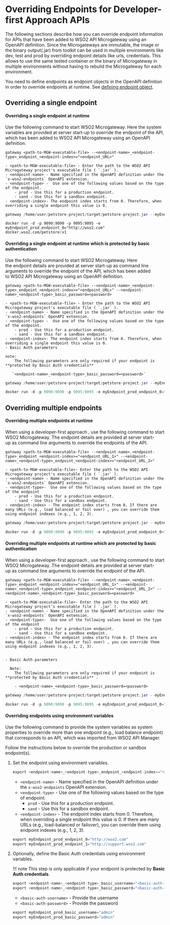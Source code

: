 # Overriding Endpoints for Developer-first Approach APIs

The following sections describe how you can override endpoint information for APIs that have been added to WSO2 API Microgateway using an OpenAPI definition.
Since the Microgateways are immutable, the image or the binary output(.jar) from toolkit can be used in multiple environments like dev, test and prod by overriding endpoint details like urls, credentials.
This allows to use the same tested container or the binary of Microgateway in multiple environments without having to rebuild the Microgateway for each environment.

You need to define endpoints as endpoint objects in the OpenAPI definition in order to override endpoints at runtime. See [defining endpoint object]({{base_path}}/how-tos/endpoints/defining-endpoints-in-an-openapi-definition/#endpoint-object).

## Overriding a single endpoint

#### Overriding a single endpoint at runtime

Use the following command to start WSO2 Microgateway. Here the system variables are provided at server start-up to override the endpoint of the API, which has been added to WSO2 API Microgateway using an OpenAPI definition.

``` tab="Format - binary" 
gateway <path-to-MGW-executable-file> --<endpoint-name>_<endpoint-type>_endpoint_<endpoint-index>="<endpoint_URL>"

- <path-to-MGW-executable-file> - Enter the path to the WSO2 API Microgateway project's executable file ( `.jar` ).
- <endpoint-name> - Name specified in the OpenAPI definition under the `x-wso2-endpoints` OpenAPI extension.
- <endpoint-type> -  Use one of the following values based on the type of the endpoint.
    - prod - Use this for a production endpoint.
    - sand - Use this for a sandbox endpoint.
- <endpoint-index>- The endpoint index starts from 0. Therefore, when overriding a single endpoint this value is 0.
```

``` java tab="Example - binary"
gateway /home/user/petstore-project/target/petstore-project.jar --myEndpoint_prod_endpoint_0="http://wso2.com"   
```

``` tab="Example - docker" 
docker run -d -p 9090:9090 -p 9095:9095 -e myEndpoint_prod_endpoint_0="http://wso2.com" docker.wso2.com/petstore:v1
```

#### Overriding a single endpoint at runtime which is protected by basic authentication

Use the following command to start WSO2 Microgateway. Here the endpoint details are provided at server start-up as command line arguments to override the endpoint of the API, which has been added to WSO2 API Microgateway using an OpenAPI definition.

``` tab="Format"
gateway <path-to-MGW-executable-file> --<endpoint-name>_<endpoint-type>_endpoint_<endpoint-index>="<endpoint_URL>" --<endpoint-name>_<endpoint-type>_basic_password=<password> 

- <path-to-MGW-executable-file> - Enter the path to the WSO2 API Microgateway project's executable file ( `.jar` ).
- <endpoint-name> - Name specified in the OpenAPI definition under the `x-wso2-endpoints` OpenAPI extension.
- <endpoint-type> -  Use one of the following values based on the type of the endpoint.
    - prod - Use this for a production endpoint.
    - sand - Use this for a sandbox endpoint.
- <endpoint-index>- The endpoint index starts from 0. Therefore, when overriding a single endpoint this value is 0.
- Basic Auth parameters

note:
    The following parameters are only required if your endpoint is **protected by Basic Auth credentials** 
    
   `<endpoint-name>_<endpoint-type>_basic_password=<password>`
```

``` java tab="Example - binary"
gateway /home/user/petstore-project/target/petstore-project.jar --myEndpoint_prod_endpoint_0="http://wso2.com" --myEndpoint_prod_basic_password=123456 
```

``` java tab="Example - docker"
docker run -d -p 9090:9090 -p 9095:9095 -e myEndpoint_prod_endpoint_0="http://wso2.com" -e myEndpoint_prod_basic_password=123456 docker.wso2.com/petstore:v1
```


## Overriding multiple endpoints


#### Overriding multiple endpoints at runtime

When using a developer-first approach , use the following command to start WSO2 Microgateway. The endpoint details are provided at server start-up as command line arguments to override the endpoints of the API.

``` tab="Format"
gateway <path-to-MGW-executable-file> --<endpoint-name>_<endpoint-type>_endpoint_<endpoint-index>="<endpoint_URL_1>" --<endpoint-name>_<endpoint-type>_endpoint_<endpoint-index>="<endpoint_URL_2>"

- <path-to-MGW-executable-file>- Enter the path to the WSO2 API Microgateway project's executable file ( `.jar` ).
- <endpoint-name> - Name specified in the OpenAPI definition under the `x-wso2-endpoints` OpenAPI extension.
- <endpoint-type>-  Use one of the following values based on the type of the endpoint
    - prod - Use this for a production endpoint.
    - sand - Use this for a sandbox endpoint.
- <endpoint-index> - The endpoint index starts from 0. If there are many URLs (e.g., load balanced or fail over) , you can override them using endpoint indexes (e.g., 1, 2, 3).

```

``` java tab="Example - binary"
gateway /home/user/petstore-project/target/petstore-project.jar --myEndpoint_prod_endpoint_0="http://wso2.com" --myEndpoint_prod_endpoint_1="http://wso2.support.com" 
```

``` java tab="Example - docker"
docker run -d -p 9090:9090 -p 9095:9095 -e myEndpoint_prod_endpoint_0="http://wso2.com" -e myEndpoint_prod_endpoint_1="http://wso2.support.com" docker.wso2.com/petstore:v1
```

#### Overriding multiple endpoints at runtime which are protected by basic authentication

When using a developer-first approach , use the following command to start WSO2 Microgateway. The endpoint details are provided at server start-up as command line arguments to override the endpoint of the API.

``` tab="Format"
gateway <path-to-MGW-executable-file> --<endpoint-name>_<endpoint-type>_endpoint_<endpoint-index>="<endpoint_URL_1>" --<endpoint-name>_<endpoint-type>_endpoint_<endpoint-index>="<endpoint_URL_2>" --<endpoint-name>_<endpoint-type>_basic_password=<password> 

- <path-to-MGW-executable-file>- Enter the path to the WSO2 API Microgateway project's executable file ( `.jar` ).
- <endpoint-name> - Name specified in the OpenAPI definition under the `x-wso2-endpoints` OpenAPI extension.
- <endpoint-type>-  Use one of the following values based on the type of the endpoint
    - prod - Use this for a production endpoint.
    - sand - Use this for a sandbox endpoint.
- <endpoint-index> - The endpoint index starts from 0. If there are many URLs (e.g., load balanced or fail over) , you can override them using endpoint indexes (e.g., 1, 2, 3).


- Basic Auth parameters

  Note:  
    The following parameters are only required if your endpoint is **protected by Basic Auth credentials** .

    - <endpoint-name>_<endpoint-type>_basic_password=<password>
```

``` java tab="Example - binary"
gateway /home/user/petstore-project/target/petstore-project.jar --myEndpoint_prod_endpoint_0="http://wso2.com" --myEndpoint_prod_endpoint_1="http://wso2.support.com" --myEndpoint_prod_basic_password=123456 
```

``` java tab="Example - docker"
docker run -d -p 9090:9090 -p 9095:9095 -e myEndpoint_prod_endpoint_0="http://wso2.com" -e myEndpoint_prod_endpoint_1="http://wso2.support.com" -e myEndpoint_prod_basic_password=123456 docker.wso2.com/petstore:v1
```

#### Overriding endpoints using environment variables

Use the following command to provide the system variables as system properties to override more than one endpoint (e.g., load balance endpoint) that corresponds to an API, which was imported from WSO2 API Manager.

Follow the instructions below to override the production or sandbox endpoint(s).

1. Set the endpoint using environment variables. 

    ``` java tab="Format"
    export <endpoint-name>_<endpoint-type>_endpoint_<endpoint-index>="<endpoint-URL>" <endpoint-name>_<endpoint-type>_endpoint_<endpoint-index>="<endpoint-URL-2>"
    ```
    
    - `<endpoint-name>` - Name specified in the OpenAPI definition under the `x-wso2-endpoints` OpenAPI extension.
    - `<endpoint-type>` - Use one of the following values based on the type of endpoint.
       - `prod` - Use this for a production endpoint.
       - `sand` - Use this for a sandbox endpoint.
    - `<endpoint-index>` - The endpoint index starts from 0. Therefore, when overriding a single endpoint this value is 0. If there are many URLs (e.g., load-balanced or failover), you can override them using endpoint indexes (e.g., 1, 2, 3).
    
    ``` java tab="Example"
    export myEndpoint_prod_endpoint_0="http://wso2.com" 
    export myEndpoint_prod_endpoint_1="http://support.wso2.com"
    ```

2. Optionally, define the Basic Auth credentials using environment variables.

    !!! note
        This step is only applicable if your endpoint is protected by **Basic Auth credentials**.
    
    ``` java tab="Format"
    export <endpoint-name>_<endpoint-type>_basic_username="<basic-auth-username>"
    export <endpoint-name>_<endpoint-type>_basic_password="<basic-auth-password>"
    ```
    
    - `<basic-auth-username>` - Provide the username                            
    - `<basic-auth-password>` - Provide the password 
    
    ``` java tab="Example"
    export myEndpoint_prod_basic_username="admin"
    export myEndpoint_prod_basic_password="admin"
    ```
